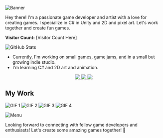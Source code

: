 ![Banner](https://github.com/odessy3509/Odessy.github.io/assets/137520021/b9031079-f295-4e75-81ce-ceedeb38d93e)

Hey there! I'm a passionate game developer and artist with a love for creating games. I specialize in C# in Unity and 2D and pixel art. Let's work together and create fun games.

**Visitor Count:** [Visitor Count Here]

![GitHub Stats](https://github-readme-stats.vercel.app/api?username=odessy3509&show_icons=true&theme=radical)

- Currently, I'm working on small games, game jams, and in a small but growing indie studio.
- I'm learning C# and 2D art and animation.

<div align="center">
  <a href="mailto:odessy3509@gmail.com">
    <img src="https://img.shields.io/badge/Email-333333?style=for-the-badge&logo=gmail&logoColor=red" />
  </a>
  <a href="https://discord.com/users/odessy3509" target="_blank">
    <img src="https://img.shields.io/badge/Discord-0077B5?style=for-the-badge&logo=discord&logoColor=white" target="_blank" />
  </a>
  <a href="https://odessy.itch.io/" target="_blank">
     <img src="https://img.shields.io/badge/itch.io-FF5722?style=for-the-badge&logo=itch-dot-io&logoColor=white" target="_blank" />
  </a>
</div>



## My Work 
![GIF 1](https://i.gyazo.com/421be63b9f0484e2b3e091f1a305066f.gif)
![GIF 2](https://i.gyazo.com/87f5f89b6c8015dc8fb44e504d0a234e.gif)
![GIF 3](https://i.gyazo.com/9406abee664760b76d9ac888a309dcb6.gif)
![GIF 4](https://i.gyazo.com/97ac69f8357fd372face675541328229.gif)

![Menu](https://github.com/odessy3509/Odessy.github.io/assets/137520021/ac0ee750-45c5-4042-9713-c11c097339be)

Looking forward to connecting with fellow game developers and enthusiasts! Let's create some amazing games together! 🚀
